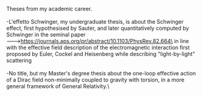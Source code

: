 Theses from my academic career.\
\
-L'effetto Schwinger, my undergraduate thesis, is about the Schwinger effect, first hypothesised by Sauter, and later quantitatively computed by Schwinger in the seminal paper\
--->https://journals.aps.org/pr/abstract/10.1103/PhysRev.82.664\
in line with the effective field description of the electromagnetic interaction first proposed by Euler, Cockel and Heisenberg while describing "light-by-light" scattering\
\
-No title, but my Master's degree thesis about the one-loop effective action of a Dirac field non-minimally coupled to gravity with torsion, in a more general framework of General Relativity.\
